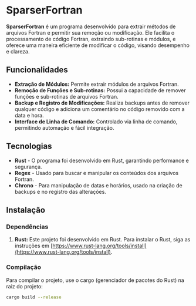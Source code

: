# SparserFortran

**SparserFortran** é um programa desenvolvido para extrair métodos de arquivos Fortran e permitir sua remoção ou modificação. Ele facilita o processamento de código Fortran, extraindo sub-rotinas e módulos, e oferece uma maneira eficiente de modificar o código, visando desempenho e clareza.

## Funcionalidades

- **Extração de Módulos:** Permite extrair módulos de arquivos Fortran.
- **Remoção de Funções e Sub-rotinas:** Possui a capacidade de remover funções e sub-rotinas de arquivos Fortran.
- **Backup e Registro de Modificações:** Realiza backups antes de remover qualquer código e adiciona um comentário no código removido com a data e hora.
- **Interface de Linha de Comando:** Controlado via linha de comando, permitindo automação e fácil integração.

## Tecnologias

- **Rust** - O programa foi desenvolvido em Rust, garantindo performance e segurança.
- **Regex** - Usado para buscar e manipular os conteúdos dos arquivos Fortran.
- **Chrono** - Para manipulação de datas e horários, usado na criação de backups e no registro das alterações.

## Instalação

### Dependências

1. **Rust:** Este projeto foi desenvolvido em Rust. Para instalar o Rust, siga as instruções em [https://www.rust-lang.org/tools/install](https://www.rust-lang.org/tools/install).

### Compilação

Para compilar o projeto, use o cargo (gerenciador de pacotes do Rust) na raiz do projeto:

```bash
cargo build --release
